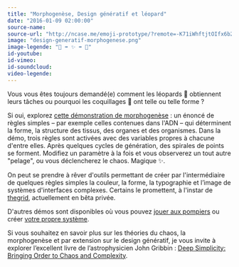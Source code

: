 ```yaml
---
title: "Morphogenèse, Design génératif et léopard"
date: "2016-01-09 02:00:00"
source-name:
source-url: "http://ncase.me/emoji-prototype/?remote=-K71iWhftjtOIfx6b2Fo"
image: "design-generatif-morphogenese.png"
image-legende: "🌌 ➡ ✨ ➡ 🐯"
id-youtube:
id-vimeo:
id-soundcloud:
video-legende:
---
```

Vous vous êtes toujours demandé(e) comment les léopards 🐯 obtiennent leurs tâches ou pourquoi les coquillages 🐚 ont telle ou telle forme ?

Si oui, explorez [cette démonstration de morphogenèse](http://ncase.me/emoji-prototype/?remote=-K71iWhftjtOIfx6b2Fo) : un énoncé de règles simples – par exemple celles contenues dans l'ADN – qui déterminent la forme, la structure des tissus, des organes et des organismes.
Dans la démo, trois règles sont activées avec des variables propres à chacune d'entre elles. Après quelques cycles de génération, des spirales de points se forment. Modifiez un paramètre à la fois et vous observerez un tout autre "pelage", ou vous déclencherez le chaos. Magique ✨.

On peut se prendre à rêver d'outils permettant de créer par l'intermédiaire de quelques règles simples la couleur, la forme, la typographie et l’image de systèmes d'interfaces complexes. Certains le promettent, à l'instar de [thegrid](https://twitter.com/thegrid?lang=fr), actuellement en bêta privée.

D'autres démos sont disponibles où vous pouvez [jouer aux pompiers](http://ncase.me/simulating/) ou créer [votre propre système](http://ncase.me/simulating/model/).

Si vous souhaitez en savoir plus sur les théories du chaos, la morphogenèse et par extension sur le design génératif, je vous invite à explorer l’excellent livre de l’astrophysicien John Gribbin : [Deep Simplicity: Bringing Order to Chaos and Complexity](http://www.amazon.fr/gp/product/140006256X/ref=as_li_tl?ie=UTF8&camp=1642&creative=6746&creativeASIN=140006256X&linkCode=as2&tag=mdw-21).
